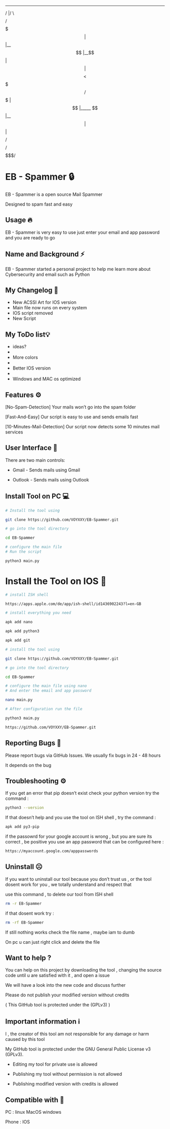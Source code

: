  ________  _______  
/        |/       \ 
$$$$$$$$/ $$$$$$$  |
$$ |__    $$ |__$$ |
$$    |   $$    $$< 
$$$$$/    $$$$$$$  |
$$ |_____ $$ |__$$ |
$$       |$$    $$/ 
$$$$$$$$/ $$$$$$$/  
                    

# EB - Spammer 🔒
EB - Spammer is a open source Mail Spammer 

Designed to spam fast and easy 

## Usage 🔥
EB - Spammer is very easy to use 
just enter your email and app password 
and you are ready to go 

## Name and Background ⚡️
EB - Spammer started a personal project to help me learn more about Cybersecurity and email such as Python 

## My Changelog 📁
* New ACSSI Art for IOS version
* Main file now runs on every system
* IOS script removed 
* New Script 

## My ToDo list💡
* ideas?
* 
* More colors
* 
* Better IOS version
* 
* Windows and MAC os optimized 

## Features ⚙️

[No-Spam-Detection] 
Your mails won’t go into the spam folder 

[Fast-And-Easy]
Our script is easy to use and sends emails fast 

[10-Minutes-Mail-Detection] 
Our script now detects some 10 minutes mail services

## User Interface 📲
There are two main controls:

* Gmail - Sends mails using Gmail 

* Outlook - Sends mails using Outlook 

## Install Tool on PC 💻

```sh
# Install the tool using 

git clone https://github.com/VOYXXY/EB-Spammer.git

# go into the tool directory 

cd EB-Spammer

# configure the main file
# Run the script 

python3 main.py

```

# Install the Tool on IOS 📱

```sh
# install ISH shell 

https://apps.apple.com/de/app/ish-shell/id1436902243?l=en-GB

# install everything you need 

apk add nano 

apk add python3 

apk add git 

# install the tool using 

git clone https://github.com/VOYXXY/EB-Spammer.git

# go into the tool directory 

cd EB-Spammer

# configure the main file using nano 
# And enter the email and app password 

nano main.py

# After configuration run the file 

python3 maim.py

```

```sh
https://github.com/VOYXXY/EB-Spammer.git
```

## Reporting Bugs 🐞 
Please report bugs via GitHub Issues. 
We usually fix bugs in 24 - 48 hours 

It depends on the bug 


## Troubleshooting ⚙️

If you get an error that pip doesn’t exist 
check your python version 
try the command : 

```sh
python3 --version
```

If that doesn’t help and you use the tool on ISH shell , try the command : 

```sh
apk add py3-pip
```

if the passowrd for your google account is wrong , but you are sure its correct , be positive you use an app password that can be configured here :

```sh
https://myaccount.google.com/apppasswords
```

## Uninstall ☹️

If you want to uninstall our tool 
because you don’t trust us , or the tool dosent work for you , we totally understand and respect that 

use this command , to delete our tool from ISH shell 

```sh
rm -r EB-Spammer
```

if that dosent work try : 

```sh 
rm -rf EB-Spammer
```

If still nothing works check the file name , maybe iam to dumb 


On pc u can just right click and delete the file 

## Want to help ?

You can help on this project by downloading the tool , changing the source code until u are satisfied with it , and open a issue 

We will have a look into the new code and discuss further 

Please do not publish your modified version without credits 

( This GitHub tool is protected under the (GPLv3) )  

## Important information ℹ️ 

I , the creator of this tool am not responsible for any damage or harm caused by this tool 

My GitHub tool is protected under the GNU General Public License v3 (GPLv3).

* Editing my tool for private use is allowed 

* Publishing my tool without permission is not allowed 

* Publishing modified version with credits is allowed


## Compatible with 💎

PC : 
linux 
MacOS
windows

Phone : 
IOS 
